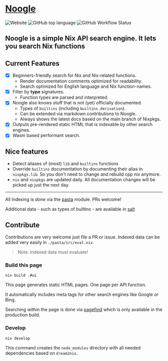 # [Noogle](https://noogle.dev)

![Website](https://img.shields.io/website?down_message=noogle.dev&up_message=noogle.dev&url=https%3A%2F%2Fnoogle.dev)
![GitHub top language](https://img.shields.io/github/languages/top/hsjobeki/noogle)
![GitHub Workflow Status](https://img.shields.io/github/actions/workflow/status/hsjobeki/noogle/main.yml)

## Noogle is a simple Nix API search engine. It lets you search Nix functions

## Current Features

- [x] Beginners-friendly search for Nix and Nix-related functions.
  - Render documentation comments optimized for readability.
  - Search optimized for English language and Nix function-names.
- [x] Filter by **type** signatures.
  - Function types are parsed and interpreted.
- [x] Noogle also knows stuff that is not (yet) officially documented.
  - Types of `builtins` (including `builtins.derivation`).
  - Can be extended via markdown contributions to Noogle.
  - Always shows the latest docs based on the main branch of Nixpkgs.
- [x] Outputs pre-rendered static HTML that is indexable by other search
      engines.
- [x] Wasm based performant search.

## Nice features

- Detect aliases of (most) `lib` and `builtins` functions
- Override `builtins` documentation by documenting their alias in `nixpkgs.lib`. So you don't need to change and rebuild cpp nix anymore.
- `nix` and `nixpkgs` are updated daily. All documentation changes will be picked up just the next day.

---

All Indexing is done via the [pasta](./pasta/) module. PRs welcome!

Additional data - such as types of builtins - are available in [salt](./salt)

## Contribute

Contributions are very welcome just file a PR or issue. Indexed data can be
added very easily in `./pasta/src/eval.nix`.

> Note: Indexed data must evaluate!

### Build this page

`nix build .#ui`

This page generates static HTML pages. One page per API function.

It automatically includes meta tags for other search engines like Google or
Bing.

Searching within the page is done via [pagefind](https://pagefind.app/) which is
only available in the production build.

### Develop

`nix develop`

This command creates the `node_modules` directory with all needed dependencies
based on `dream2nix`.
